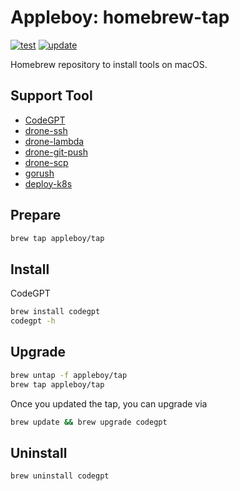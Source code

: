 # Appleboy: homebrew-tap

[![test](https://github.com/appleboy/homebrew-tap/actions/workflows/testing.yaml/badge.svg)](https://github.com/appleboy/homebrew-tap/actions/workflows/testing.yaml)
[![update](https://github.com/appleboy/homebrew-tap/actions/workflows/update.yaml/badge.svg)](https://github.com/appleboy/homebrew-tap/actions/workflows/update.yaml)

Homebrew repository to install tools on macOS.

## Support Tool

* [CodeGPT](https://github.com/appleboy/CodeGPT)
* [drone-ssh](https://github.com/appleboy/drone-ssh)
* [drone-lambda](https://github.com/appleboy/drone-lambda)
* [drone-git-push](https://github.com/appleboy/drone-git-push)
* [drone-scp](https://github.com/appleboy/drone-scp)
* [gorush](https://github.com/appleboy/gorush)
* [deploy-k8s](https://github.com/appleboy/deploy-k8s)

## Prepare

```sh
brew tap appleboy/tap
```

## Install

CodeGPT

```sh
brew install codegpt
codegpt -h
```

## Upgrade

```sh
brew untap -f appleboy/tap
brew tap appleboy/tap
```

Once you updated the tap, you can upgrade via

```sh
brew update && brew upgrade codegpt
```

## Uninstall

```sh
brew uninstall codegpt
```

